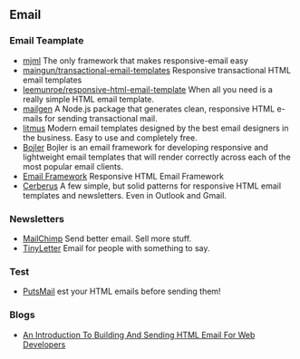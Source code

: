 ## Email

### Email Teamplate
- [mjml](https://mjml.io/) The only framework that makes responsive-email easy
- [maingun/transactional-email-templates](https://github.com/mailgun/transactional-email-templates) Responsive transactional HTML email templates
- [leemunroe/responsive-html-email-template](https://github.com/leemunroe/responsive-html-email-template) When all you need is a really simple HTML email template.
- [mailgen](https://github.com/eladnava/mailgen) A Node.js package that generates clean, responsive HTML e-mails for sending transactional mail.
- [litmus](https://litmus.com/community/templates) Modern email templates designed by the best email designers in the business. Easy to use and completely free.
- [Bojler](http://bojler.slicejack.com/) Bojler is an email framework for developing responsive and lightweight email templates that will render correctly across each of the most popular email clients.
- [Email Framework](https://github.com/g13nn/Email-Framework) Responsive HTML Email Framework
- [Cerberus](https://github.com/TedGoas/Cerberus) A few simple, but solid patterns for responsive HTML email templates and newsletters. Even in Outlook and Gmail.

### Newsletters
- [MailChimp](http://mailchimp.com/) Send better email. Sell more stuff.
- [TinyLetter](http://tinyletter.com/) Email for people with something to say.

### Test
- [PutsMail](https://putsmail.com/) est your HTML emails before sending them!

### Blogs
- [An Introduction To Building And Sending HTML Email For Web Developers](https://www.smashingmagazine.com/2017/01/introduction-building-sending-html-email-for-web-developers/)
